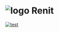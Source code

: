 # ![logo](http://kodla.org/renit/symbol-min.svg) Renit

[![test](https://github.com/kodla-dev/renit/actions/workflows/test.yaml/badge.svg?branch=main)][TEST]

[TEST]: https://github.com/kodla-dev/renit/actions/workflows/test.yaml
